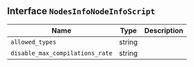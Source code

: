 ## Interface `NodesInfoNodeInfoScript`

| Name | Type | Description |
| - | - | - |
| `allowed_types` | string | &nbsp; |
| `disable_max_compilations_rate` | string | &nbsp; |

